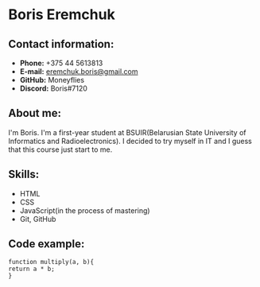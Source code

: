 # Boris Eremchuk

## Contact information:

- **Phone:** +375 44 5613813
- **E-mail:** eremchuk.boris@gmail.com
- **GitHub:** Moneyflies
- **Discord:** Boris#7120

## About me:

I'm Boris. I'm a first-year student at BSUIR(Belarusian State University of Informatics and Radioelectronics). I decided to try myself in IT and I guess that this course just start to me.

## Skills:

- HTML
- CSS
- JavaScript(in the process of mastering)
- Git, GitHub

## Code example:

```
function multiply(a, b){
return a * b;
}
```
